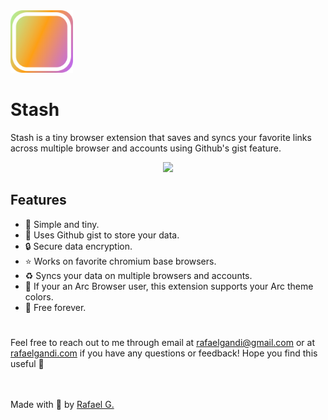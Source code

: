 <img src="https://github.com/rafaelgandi/arc-tab-stash/raw/main/assets/stashicon.png" width="100" height="100" > 

# Stash
Stash is a tiny browser extension that saves and syncs your favorite links across multiple browser and accounts using Github's gist feature.
<p align="center">
    <img src="https://s3.us-west-2.amazonaws.com/secure.notion-static.com/ba4a52f0-e861-438d-b2ab-6ca502ce5e17/Screenshot_2023-02-11_at_11.35.00_PM-removebg-preview.png?X-Amz-Algorithm=AWS4-HMAC-SHA256&X-Amz-Content-Sha256=UNSIGNED-PAYLOAD&X-Amz-Credential=AKIAT73L2G45EIPT3X45%2F20230213%2Fus-west-2%2Fs3%2Faws4_request&X-Amz-Date=20230213T055614Z&X-Amz-Expires=86400&X-Amz-Signature=b9ddccd5fe7f296fe83fa211d1e8d8925706496c61c00e4517d89fa008351479&X-Amz-SignedHeaders=host&response-content-disposition=filename%3D%22Screenshot_2023-02-11_at_11.35.00_PM-removebg-preview.png%22&x-id=GetObject" />
</p>

## Features
* 🧘 Simple and tiny.
* 🦾 Uses Github gist to store your data.
* 🔒 Secure data encryption.
* ⭐️ Works on favorite chromium base browsers.
* ♻️ Syncs your data on multiple browsers and accounts.
* 🔮 If your an Arc Browser user, this extension supports your Arc theme colors.
* 🌴 Free forever.


#
Feel free to reach out to me through email at rafaelgandi@gmail.com or at [rafaelgandi.com](https://www.rafaelgandi.com/contact) if you have any questions or feedback! Hope you find this useful 🚀


<br><br>
Made with 🤙 by [Rafael G.](https://www.rafaelgandi.com)